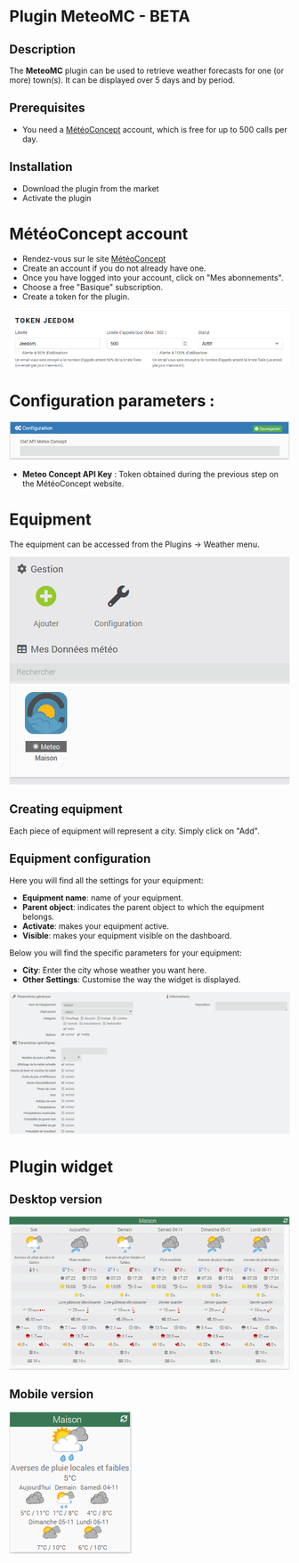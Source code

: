# Plugin MeteoMC - BETA

## Description

The **MeteoMC** plugin can be used to retrieve weather forecasts for one (or more) town(s). It can be displayed over 5 days and by period.

## Prerequisites

- You need a [MétéoConcept](https://api.meteo-concept.com) account, which is free for up to 500 calls per day.

## Installation 

- Download the plugin from the market
- Activate the plugin

# MétéoConcept account

- Rendez-vous sur le site [MétéoConcept](https://api.meteo-concept.com/register/)
- Create an account if you do not already have one.
- Once you have logged into your account, click on "Mes abonnements".
- Choose a free "Basique" subscription.
- Create a token for the plugin.

![NewToken](../images/token.png)

# Configuration parameters :

![Configuration](../images/configuration.png)

- **Meteo Concept API Key** : Token obtained during the previous step on the MétéoConcept website.

# Equipment

The equipment can be accessed from the Plugins → Weather menu.

![Equipements](../images/equipements.png)

## Creating equipment

Each piece of equipment will represent a city. Simply click on "Add".

## Equipment configuration

Here you will find all the settings for your equipment:

- **Equipment name**: name of your equipment.
- **Parent object**: indicates the parent object to which the equipment belongs.
- **Activate**: makes your equipment active.
- **Visible**: makes your equipment visible on the dashboard.

Below you will find the specific parameters for your equipment:

- **City**: Enter the city whose weather you want here.
- **Other Settings**: Customise the way the widget is displayed.

![Equipement](../images/equipement.png)

# Plugin widget

## Desktop version

![Desktop](../images/desktop.png)

## Mobile version

![Mobile](../images/mobile.png)
